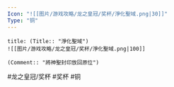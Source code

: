 ```yaml
---
Icon: "![[图片/游戏攻略/龙之皇冠/奖杯/淨化聖域.png|30]]"
Type: "铜"
---
```

```ad-common-bronze-trophy
title: (Title:: "淨化聖域")
![[图片/游戏攻略/龙之皇冠/奖杯/淨化聖域.png|100]]

(Comment:: "將神聖封印放回原位")
```

#龙之皇冠/奖杯 #奖杯 #铜
